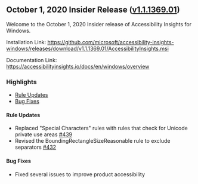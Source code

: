 ## October 1, 2020 Insider Release ([v1.1.1369.01](https://github.com/Microsoft/accessibility-insights-windows/releases/tag/v1.1.1369.01))

Welcome to the October 1, 2020 Insider release of Accessibility Insights for Windows.

Installation Link: https://github.com/microsoft/accessibility-insights-windows/releases/download/v1.1.1369.01/AccessibilityInsights.msi

Documentation Link: https://accessibilityinsights.io/docs/en/windows/overview

### Highlights

- [Rule Updates](#rule-updates)
- [Bug Fixes](#bug-fixes)

#### Rule Updates

- Replaced "Special Characters" rules with rules that check for Unicode private use areas [#439](https://github.com/microsoft/axe-windows/pull/439)
- Revised the BoundingRectangleSizeReasonable rule to exclude separators [#432](https://github.com/microsoft/axe-windows/issues/432)

#### Bug Fixes

- Fixed several issues to improve product accessibility
